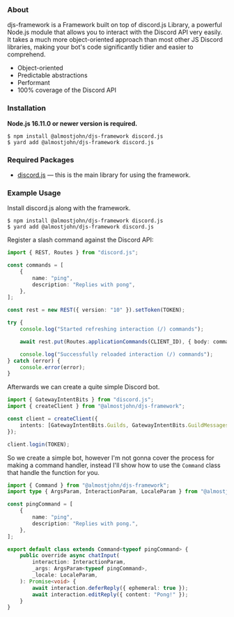### About

djs-framework is a Framework built on top of discord.js Library, a powerful Node.js module that allows you to interact with the Discord API very easily. It takes a much more object-oriented approach than most other JS Discord libraries, making your bot's code significantly tidier and easier to comprehend.

- Object-oriented
- Predictable abstractions
- Performant
- 100% coverage of the Discord API

### Installation

**Node.js 16.11.0 or newer version is required.**

```
$ npm install @almostjohn/djs-framework discord.js
$ yard add @almostjohn/djs-framework discord.js
```

### Required Packages

- [discord.js](https://discord.js.org) — this is the main library for using the framework.

### Example Usage

Install discord.js along with the framework.

```
$ npm install @almostjohn/djs-framework discord.js
$ yard add @almostjohn/djs-framework discord.js
```

Register a slash command against the Discord API:

```ts
import { REST, Routes } from "discord.js";

const commands = [
	{
		name: "ping",
		description: "Replies with pong",
	},
];

const rest = new REST({ version: "10" }).setToken(TOKEN);

try {
	console.log("Started refreshing interaction (/) commands");

	await rest.put(Routes.applicationCommands(CLIENT_ID), { body: commands });

	console.log("Successfully reloaded interaction (/) commands");
} catch (error) {
	console.error(error);
}
```

Afterwards we can create a quite simple Discord bot.

```ts
import { GatewayIntentBits } from "discord.js";
import { createClient } from "@almostjohn/djs-framework";

const client = createClient({
	intents: [GatewayIntentBits.Guilds, GatewayIntentBits.GuildMessages],
});

client.login(TOKEN);
```

So we create a simple bot, however I'm not gonna cover the process for making a command handler, instead I'll show how to use the `Command` class that handle the function for you.

```ts
import { Command } from "@almostjohn/djs-framework";
import type { ArgsParam, InteractionParam, LocaleParam } from "@almostjohn/djs-framework";

const pingCommand = [
	{
		name: "ping",
		description: "Replies with pong.",
	},
];

export default class extends Command<typeof pingCommand> {
	public override async chatInput(
		interaction: InteractionParam,
		_args: ArgsParam<typeof pingCommand>,
		_locale: LocaleParam,
	): Promise<void> {
		await interaction.deferReply({ ephemeral: true });
		await interaction.editReply({ content: "Pong!" });
	}
}
```
